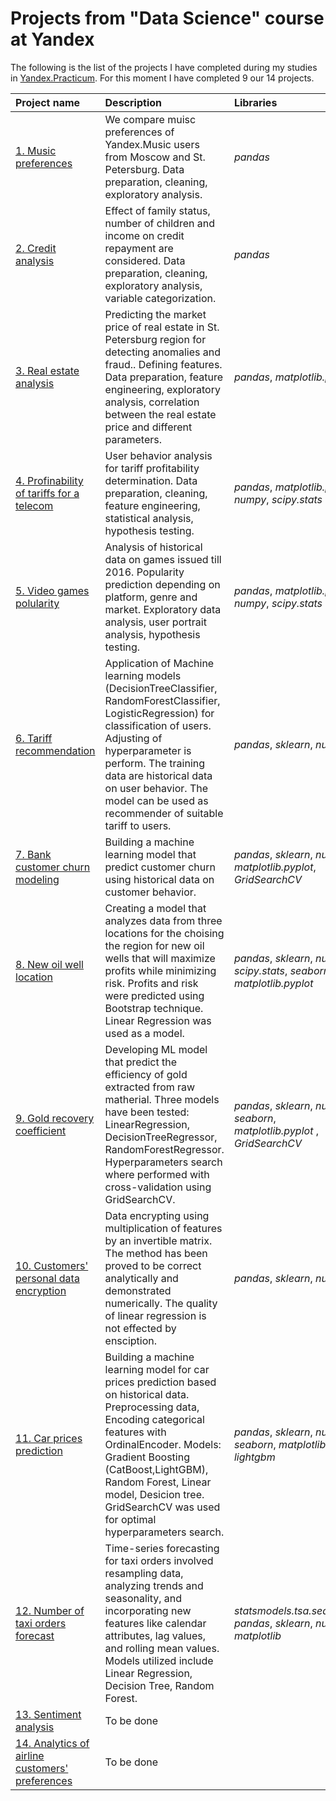 # Projects from "Data Science" course at Yandex

The following is the list of the projects I have completed during my studies in [Yandex.Practicum](https://practicum.yandex.com/data-scientist/).
For this moment I have completed 9 our 14 projects.


| Project name  | Description | Libraries |
| :------------- | :------------- |:-------------|
| [1. Music preferences](01_yandex_music)  | We compare muisc preferences of Yandex.Music users from Moscow and St. Petersburg. Data preparation, cleaning, exploratory analysis. | *pandas* |
| [2. Сredit analysis](02_credit_scoring) | Effect of family status, number of children and income on credit repayment are considered. Data preparation, cleaning, exploratory analysis, variable categorization. | *pandas*|
| [3. Real estate analysis](03_real_estate_prices)| Predicting the market price of real estate in St. Petersburg region for detecting anomalies and fraud.. Defining features.  Data preparation, feature engineering, exploratory analysis, correlation between the real estate price and different parameters. | *pandas*, *matplotlib.pyplot* |
| [4. Profinability of tariffs for a telecom](04_telecom_tariff) | User behavior analysis for tariff profitability determination. Data preparation, cleaning, feature engineering, statistical analysis, hypothesis testing. | *pandas*, *matplotlib.pyplot*, *numpy*, *scipy.stats* |
| [5. Video games polularity](05_games)|  Analysis of historical data on games issued till 2016. Popularity prediction depending on platform, genre and market. Exploratory data analysis, user portrait analysis, hypothesis testing.| *pandas*, *matplotlib.pyplot*, *numpy*, *scipy.stats* |
| [6. Tariff recommendation](06_users_classification)| Application of Machine learning models (DecisionTreeClassifier, RandomForestClassifier, LogisticRegression) for classification of users. Adjusting of hyperparameter is perform.  The training data are historical data on user behavior.  The model can be used as recommender of suitable tariff to users. | *pandas*, *sklearn*, *numpy* |
| [7. Bank customer churn modeling](07_bank_customer_churn_modeling) | Building a machine learning model that predict customer churn using historical data on customer behavior.| *pandas*, *sklearn*, *numpy*, *matplotlib.pyplot*, *GridSearchCV* |
| [8. New oil well location](08_oil_extraction_location) | Creating a model that analyzes data from three locations for the choising the region for new oil wells that will maximize profits while minimizing risk. Profits and risk were predicted using Bootstrap technique. Linear Regression was used as a model. | *pandas*, *sklearn*, *numpy*, *scipy.stats*, *seaborn*, *matplotlib.pyplot* |
| [9. Gold recovery coefficient](09_gold_recovery) | Developing ML model that predict the efficiency of gold extracted from raw matherial. Three models have been tested: LinearRegression, DecisionTreeRegressor, RandomForestRegressor. Hyperparameters search where performed with cross-validation using  GridSearchCV. | *pandas*, *sklearn*, *numpy*, *seaborn*, *matplotlib.pyplot* , *GridSearchCV*|
| [10. Customers' personal data encryption](10_customer_data_encryption) | Data encrypting using multiplication of features by an invertible matrix. The method has been proved to be correct analytically and demonstrated numerically. The quality of linear regression is not effected by ensciption. | *pandas*, *sklearn*, *numpy* |
| [11. Car prices prediction](11_car_prices_boosting) | Building a machine learning model for car prices prediction based on historical data. Preprocessing data, Encoding categorical features with OrdinalEncoder. Models: Gradient Boosting (CatBoost,LightGBM), Random Forest, Linear model, Desicion tree. GridSearchCV was used for optimal hyperparameters search. | *pandas*, *sklearn*, *numpy*, *seaborn*, *matplotlib*, *lightgbm* |
| [12. Number of taxi orders forecast](12_time_series) | Time-series forecasting for taxi orders involved resampling data, analyzing trends and seasonality, and incorporating new features like calendar attributes, lag values, and rolling mean values. Models utilized include Linear Regression, Decision Tree, Random Forest. | *statsmodels.tsa.seasonal*, *pandas*, *sklearn*, *numpy*, *matplotlib* |
| [13. Sentiment analysis](13_nlp) | To be done |  |
| [14. Analytics of airline customers' preferences](14_sql) | To be done |  |
















